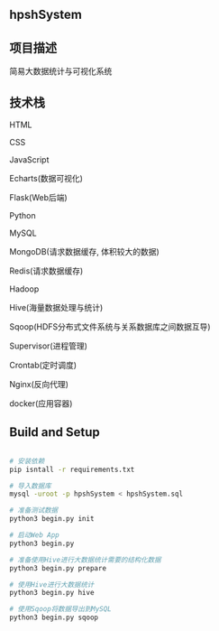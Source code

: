 ## hpshSystem

## 项目描述

简易大数据统计与可视化系统

## 技术栈

HTML

CSS 

JavaScript

Echarts(数据可视化)

Flask(Web后端)

Python

MySQL

MongoDB(请求数据缓存, 体积较大的数据)

Redis(请求数据缓存)

Hadoop

Hive(海量数据处理与统计)

Sqoop(HDFS分布式文件系统与关系数据库之间数据互导)

Supervisor(进程管理)

Crontab(定时调度)

Nginx(反向代理)

docker(应用容器)

## Build and Setup

```bash

# 安装依赖
pip isntall -r requirements.txt

# 导入数据库
mysql -uroot -p hpshSystem < hpshSystem.sql

# 准备测试数据
python3 begin.py init

# 启动Web App
python3 begin.py

# 准备使用Hive进行大数据统计需要的结构化数据
python3 begin.py prepare

# 使用Hive进行大数据统计
python3 begin.py hive

# 使用Sqoop将数据导出到MySQL
python3 begin.py sqoop

```

